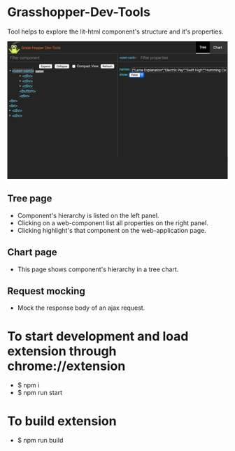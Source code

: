 # Grasshopper-Dev-Tools
Tool helps to explore the lit-html component's structure and it's properties.

<p align="center">
  <img src="https://raw.githubusercontent.com/amant/grasshopper-dev-tools/master/assets/images/screen-shot-1-1280x800.png" alt="screenshot">  
</p>

## Tree page
- Component's hierarchy is listed on the left panel.
- Clicking on a web-component list all properties on the right panel.
- Clicking highlight's that component on the web-application page.

## Chart page
- This page shows component's hierarchy in a tree chart.

## Request mocking
- Mock the response body of an ajax request.

# To start development and load extension through chrome://extension
- $ npm i
- $ npm run start

# To build extension
- $ npm run build
